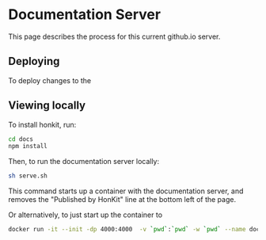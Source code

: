 # Documentation Server

This page describes the process for this current github.io server.

## Deploying

To deploy changes to the

## Viewing locally

To install honkit, run:

```sh
cd docs
npm install
```

Then, to run the documentation server locally:

```sh
sh serve.sh
```

This command starts up a container with the documentation server, and removes the "Published by HonKit" line at the bottom left of the page.

Or alternatively, to just start up the container to

```sh
docker run -it --init -dp 4000:4000  -v `pwd`:`pwd` -w `pwd` --name docs --rm $(docker build -t docs -q .) honkit serve
```

